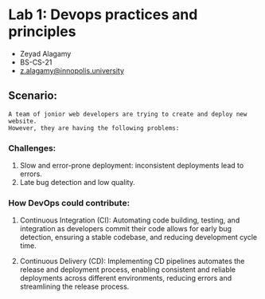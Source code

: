 # Lab 1: Devops practices and principles

- Zeyad Alagamy
- BS-CS-21
- z.alagamy@innopolis.university

## Scenario:

```
A team of jonior web developers are trying to create and deploy new website.
However, they are having the following problems:
```

### Challenges:

1. Slow and error-prone deployment: inconsistent deployments lead to errors.
2. Late bug detection and low quality.

### How DevOps could contribute:

1. Continuous Integration (CI): Automating code building, testing, and integration as developers commit their code allows for early bug detection, ensuring a stable codebase, and reducing development cycle time.

2. Continuous Delivery (CD): Implementing CD pipelines automates the release and deployment process, enabling consistent and reliable deployments across different environments, reducing errors and streamlining the release process.
